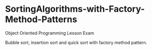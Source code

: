 # SortingAlgorithms-with-Factory-Method-Patterns
Object Oriented Programming Lesson Exam

Bubble sort, insertion sort and quick sort with factory method pattern.
